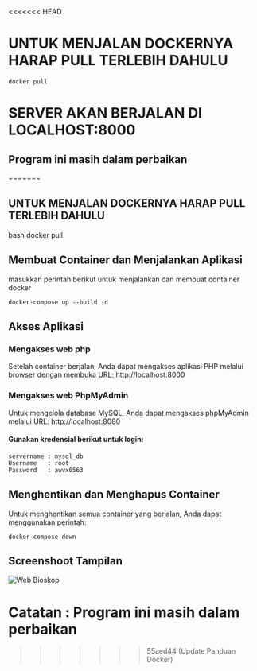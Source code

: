 <<<<<<< HEAD
# UNTUK MENJALAN DOCKERNYA HARAP PULL TERLEBIH DAHULU
```
docker pull
```
# SERVER AKAN BERJALAN DI LOCALHOST:8000

## Program ini masih dalam perbaikan
=======
## UNTUK MENJALAN DOCKERNYA HARAP PULL TERLEBIH DAHULU
bash
docker pull

## Membuat Container dan Menjalankan Aplikasi
masukkan perintah berikut untuk menjalankan dan membuat container docker
```
docker-compose up --build -d
```
## Akses Aplikasi

### Mengakses web php
Setelah container berjalan, Anda dapat mengakses aplikasi PHP melalui browser dengan membuka URL: http://localhost:8000

### Mengakses web PhpMyAdmin
Untuk mengelola database MySQL, Anda dapat mengakses phpMyAdmin melalui URL: http://localhost:8080

#### Gunakan kredensial berikut untuk login:
    servername : mysql_db
    Username   : root
    Password   : awvx0563


## Menghentikan dan Menghapus Container
Untuk menghentikan semua container yang berjalan, Anda dapat menggunakan perintah:
```
docker-compose down
```


## Screenshoot Tampilan
![Web Bioskop](https://drive.google.com/uc?id=1_Qdz-x8PYkoCDyzSY4bBr21yD8o5lkw6)

# Catatan : Program ini masih dalam perbaikan
>>>>>>> 55aed44 (Update Panduan Docker)
